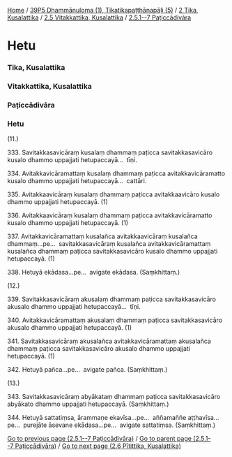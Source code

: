 
[Home](/) / [39P5 Dhammānuloma (1), Tikatikapaṭṭhānapāḷi (5)](../../../../39P5.md) / [2 Tika, Kusalattika](../../../2.md) / [2.5 Vitakkattika, Kusalattika](../../2.5.md) / [2.5.1--7 Paṭiccādivāra](../2.5.1--7.md)

# Hetu

### Tika, Kusalattika

### Vitakkattika, Kusalattika

### Paṭiccādivāra

### Hetu

(11.)

333\. Savitakkasavicāraṃ kusalaṃ dhammaṃ paṭicca savitakkasavicāro kusalo dhammo uppajjati hetupaccayā…  tīṇi.

334\. Avitakkavicāramattaṃ kusalaṃ dhammaṃ paṭicca avitakkavicāramatto kusalo dhammo uppajjati hetupaccayā…  cattāri.

335\. Avitakkaavicāraṃ kusalaṃ dhammaṃ paṭicca avitakkaavicāro kusalo dhammo uppajjati hetupaccayā. (1)

336\. Avitakkaavicāraṃ kusalaṃ dhammaṃ paṭicca avitakkavicāramatto kusalo dhammo uppajjati hetupaccayā. (1)

337\. Avitakkavicāramattaṃ kusalañca avitakkaavicāraṃ kusalañca dhammaṃ…pe…  savitakkasavicāraṃ kusalañca avitakkavicāramattaṃ kusalañca dhammaṃ paṭicca savitakkasavicāro kusalo dhammo uppajjati hetupaccayā. (1)

338\. Hetuyā ekādasa…pe…  avigate ekādasa. (Saṃkhittaṃ.)

(12.)

339\. Savitakkasavicāraṃ akusalaṃ dhammaṃ paṭicca savitakkasavicāro akusalo dhammo uppajjati hetupaccayā…  tīṇi.

340\. Avitakkavicāramattaṃ akusalaṃ dhammaṃ paṭicca savitakkasavicāro akusalo dhammo uppajjati hetupaccayā. (1)

341\. Savitakkasavicāraṃ akusalañca avitakkavicāramattaṃ akusalañca dhammaṃ paṭicca savitakkasavicāro akusalo dhammo uppajjati hetupaccayā. (1)

342\. Hetuyā pañca…pe…  avigate pañca. (Saṃkhittaṃ.)

(13.)

343\. Savitakkasavicāraṃ abyākataṃ dhammaṃ paṭicca savitakkasavicāro abyākato dhammo uppajjati hetupaccayā. (Saṃkhittaṃ.)

344\. Hetuyā sattatiṃsa, ārammaṇe ekavīsa…pe…  aññamaññe aṭṭhavīsa…pe…  purejāte āsevane ekādasa…pe…  avigate sattatiṃsa. (Saṃkhittaṃ.)

[Go to previous page (2.5.1--7 Paṭiccādivāra)](../2.5.1--7.md) / [Go to parent page (2.5.1--7 Paṭiccādivāra)](../2.5.1--7.md) / [Go to next page (2.6 Pītittika, Kusalattika)](../../2.6.md)


